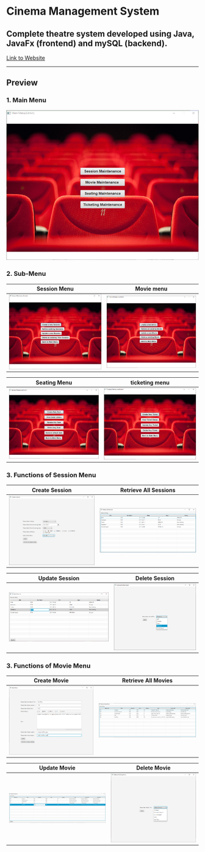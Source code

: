# **Cinema Management System**

## Complete theatre system developed using Java, JavaFx (frontend) and mySQL (backend).

[Link to Website](http://simplebot.xtie.net)

[//]: # (Image References)

[image1]: ./README_media/mainMenu.png "Screenshot of main menu"
[image2]: ./README_media/sessionMenu.png "Screenshot of session menu"
[image3]: ./README_media/movieMenu.png "Screenshot of movie menu"
[image4]: ./README_media/seatingMenu.png "Screenshot of seating menu"
[image5]: ./README_media/ticketingMenu.png "Screenshot of ticketing menu"
[image6]: ./README_media/createSession.png "Create Session Page"
[image7]: ./README_media/retrieveAllSession.PNG "Retrieve All Sessions Page"
[image8]: ./README_media/updateSession.png "Update Session Page"
[image9]: ./README_media/deleteSession.png "Delete Session Page"
[image10]: ./README_media/createMovie.png "Create Movie Page"
[image11]: ./README_media/retrieveMovie.PNG "Retrieve All Movies Page"
[image12]: ./README_media/updateMovie.png "Update Movie Page"
[image13]: ./README_media/deleteMovie.png "Delete Movie Page"

---
## Preview

### 1. Main Menu
![alt text][image1]

### 2. Sub-Menu
 Session Menu              |   Movie menu
:-------------------------:|:-------------------------:
![alt text][image2]        |  ![alt text][image3]

 Seating Menu              |   ticketing menu
:-------------------------:|:-------------------------:
![alt text][image4]        |  ![alt text][image5]

### 3. Functions of Session Menu
 Create Session            |   Retrieve All Sessions
:-------------------------:|:-------------------------:
![alt text][image6]        |  ![alt text][image7]

 Update Session            |   Delete Session
:-------------------------:|:-------------------------:
![alt text][image8]        |  ![alt text][image9]

### 3. Functions of Movie Menu
 Create Movie            |   Retrieve All Movies
:-------------------------:|:-------------------------:
![alt text][image10]        |  ![alt text][image11]

 Update Movie            |   Delete Movie
:-------------------------:|:-------------------------:
![alt text][image12]        |  ![alt text][image13]
